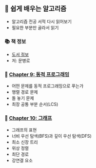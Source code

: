 ## 🚀 쉽게 배우는 알고리즘
- 알고리즘 전공 서적 다시 읽어보기
- 필요한 부분만 골라서 읽기

### 📚 책 정보
- [도서 정보](http://www.yes24.com/Product/Goods/58154784?OzSrank=1)
- 저: 문병로

### 🤔 [Chapter 9: 동적 프로그래밍](https://github.com/saseungmin/reading_books_record_repository/tree/master/%EC%89%BD%EA%B2%8C%20%EB%B0%B0%EC%9A%B0%EB%8A%94%20%EC%95%8C%EA%B3%A0%EB%A6%AC%EC%A6%98/Chapter%209)
- 어떤 문제를 동적 프로그래밍으로 푸는가
- 행렬 경로 문제
- 돌 놓기 문제
- 최장 공통 부분 순서(LCS)

### 🤔 [Chapter 10: 그래프](https://github.com/saseungmin/reading_books_record_repository/tree/master/%EC%89%BD%EA%B2%8C%20%EB%B0%B0%EC%9A%B0%EB%8A%94%20%EC%95%8C%EA%B3%A0%EB%A6%AC%EC%A6%98/Chapter%2010)
- 그래프의 표현
- 너비 우선 탐색(BFS)과 깊이 우선 탐색(DFS)
- 최소 신장 트리
- 위상 정렬
- 최단 경로
- 강연결 요소
